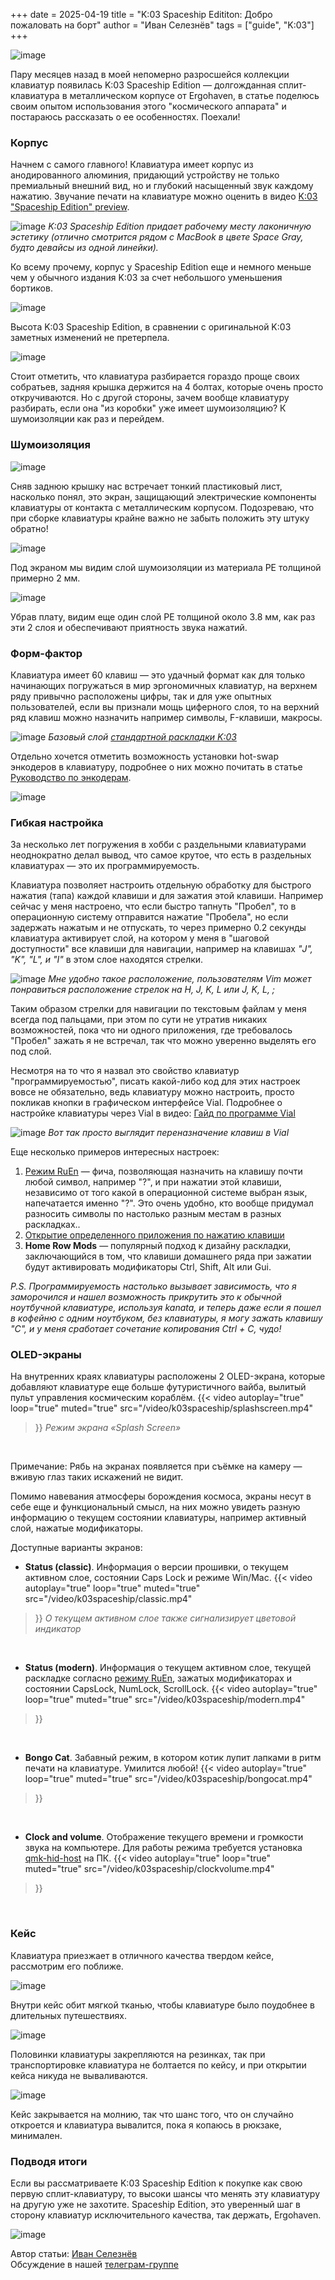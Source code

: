 +++
date = 2025-04-19
title = "K:03 Spaceship Edititon: Добро пожаловать на борт"
author = "Иван Селезнёв"
tags = ["guide", "K:03"]
+++

![image](/images/k03spaceship/1.jpg)

Пару месяцев назад в моей непомерно разросшейся коллекции клавиатур появилась K:03 Spaceship Edition — долгожданная сплит-клавиатура в металлическом корпусе от Ergohaven, в статье поделюсь своим опытом использования этого "космического аппарата" и постараюсь рассказать о ее особенностях.
Поехали!

### Корпус
Начнем с самого главного! Клавиатура имеет корпус из анодированного алюминия, придающий устройству не только премиальный внешний вид, но и глубокий насыщенный звук каждому нажатию. 
Звучание печати на клавиатуре можно оценить в видео [K:03 "Spaceship Edition" preview](https://youtu.be/KwxN4QEYbYo?si=Jye_W-u6q-q23yir).

![image](/images/k03spaceship/2.jpg)
*K:03 Spaceship Edition придает рабочему месту лаконичную эстетику (отлично смотрится рядом с MacBook в цвете Space Gray, будто девайсы из одной линейки).*


Ко всему прочему, корпус у Spaceship Edition еще и немного меньше чем у обычного издания K:03 за счет небольшого уменьшения бортиков.

![image](/images/k03spaceship/3.jpg)


Высота K:03 Spaceship Edition, в сравнении с оригинальной K:03 заметных изменений не претерпела. 

![image](/images/k03spaceship/4.jpg)


Стоит отметить, что клавиатура разбирается гораздо проще своих собратьев, задняя крышка держится на 4 болтах, которые очень просто откручиваются. Но с другой стороны, зачем вообще клавиатуру разбирать, если она "из коробки" уже имеет шумоизоляцию? К шумоизоляции как раз и перейдем.


### Шумоизоляция

![image](/images/k03spaceship/5.gif)

Сняв заднюю крышку нас встречает тонкий пластиковый лист, насколько понял, это экран, защищающий электрические компоненты клавиатуры от контакта с металлическим корпусом. Подозреваю, что при сборке клавиатуры крайне важно не забыть положить эту штуку обратно!

![image](/images/k03spaceship/6.jpg)

Под экраном мы видим слой шумоизоляции из материала PE толщиной примерно 2 мм.

![image](/images/k03spaceship/7.jpg)

Убрав плату, видим еще один слой PE толщиной около 3.8 мм, как раз эти 2 слоя и обеспечивают приятность звука нажатий.


### Форм-фактор
Клавиатура имеет 60 клавиш — это удачный формат как для только начинающих погружаться в мир эргономичных клавиатур, на верхнем ряду привычно расположены цифры, так и для уже опытных пользователей, если вы признали мощь циферного слоя, то на верхний ряд клавиш можно назначить например символы, F-клавиши, макросы. 

![image](/images/k03spaceship/8.png)
*Базовый слой [стандартной раскладки K:03](https://journey.ergohaven.xyz/pages/layouts_ru/#k03)*

Отдельно хочется отметить возможность установки hot-swap энкодеров в клавиатуру, подробнее о них можно почитать в статье [Руководство по энкодерам](https://journey.ergohaven.xyz/posts/encoders/). 

![image](/images/k03spaceship/9.jpg)


### Гибкая настройка
За несколько лет погружения в хобби с раздельными клавиатурами неоднократно делал вывод, что самое крутое, что есть в раздельных клавиатурах — это их программируемость.

Клавиатура позволяет настроить отдельную обработку для быстрого нажатия (тапа) каждой клавиши и для зажатия этой клавиши.
Например сейчас у меня настроено, что если быстро тапнуть "Пробел", то в операционную систему отправится нажатие "Пробела", но если задержать нажатым и не отпускать, то через примерно 0.2 секунды клавиатура активирует слой, на котором у меня в "шаговой доступности" все клавиши для навигации, например на клавишах *"J", "K", "L", и "I"* в этом слое находятся стрелки.

![image](/images/k03spaceship/10.png)
*Мне удобно такое расположение, пользователям Vim может понравиться расположение стрелок на H, J, K, L или J, K, L, ;*

Таким образом стрелки для навигации по текстовым файлам у меня всегда под пальцами, при этом по сути не утратив никаких возможностей, пока что ни одного приложения, где требовалось "Пробел" зажать я не встречал, так что можно уверенно выделять его под слой. 

Несмотря на то что я назвал это свойство клавиатур "программируемостью", писать какой-либо код для этих настроек вовсе не обязательно, ведь клавиатуру можно настроить, просто покликав кнопки в графическом интерфейсе Vial. Подробнее о настройке клавиатуры через Vial в видео: [Гайд по программе Vial](https://youtu.be/4ARpM-Ac9ew?si=TsigFKKS76epb21s)

![image](/images/k03spaceship/11.gif)
*Вот так просто выглядит переназначение клавиш в Vial*

Еще несколько примеров интересных настроек:
1) [Режим RuEn](https://journey.ergohaven.xyz/pages/docs/ruen/) — фича, позволяющая назначить на клавишу почти любой символ, например "?", и при нажатии этой клавиши, независимо от того какой в операционной системе выбран язык, напечатается именно "?". Это очень удобно, кто вообще придумал разносить символы по настолько разным местам в разных раскладках.. 
2) [Открытие определенного приложения по нажатию клавиши](https://journey.ergohaven.xyz/posts/layer_for_apps/)
3) **Home Row Mods** — популярный подход к дизайну раскладки, заключающийся в том, что клавиши домашнего ряда при зажатии будут активировать модификаторы Ctrl, Shift, Alt или Gui.

*P.S. Программируемость настолько вызывает зависимость, что я заморочился и нашел возможность прикрутить это к обычной ноутбучной клавиатуре, используя kanata, и теперь даже если я пошел в кофейню с одним ноутбуком, без клавиатуры, я могу зажать клавишу "C", и у меня сработает сочетание копирования Ctrl + C, чудо!*


### OLED-экраны
На внутренних краях клавиатуры расположены 2 OLED-экрана, которые добавляют клавиатуре еще больше футуристичного вайба, вылитый пульт управления космическим кораблём.
{{< video 
    autoplay="true"
    loop="true"
    muted="true"
    src="/video/k03spaceship/splashscreen.mp4" 
>}}
*Режим экрана «Splash Screen»*
<br />

Примечание: Рябь на экранах появляется при съёмке на камеру — вживую глаз таких искажений не видит.

Помимо навевания атмосферы борождения космоса, экраны несут в себе еще и функциональный смысл, на них можно увидеть разную информацию о текущем состоянии клавиатуры, например активный слой, нажатые модификаторы.

Доступные варианты экранов:
- **Status (classic)**. Информация о версии прошивки, о текущем активном слое, состоянии Caps Lock и режиме Win/Mac.
{{< video 
    autoplay="true"
    loop="true"
    muted="true"
    src="/video/k03spaceship/classic.mp4" 
>}}
*О текущем активном слое также сигнализирует цветовой индикатор*
<br />

- **Status (modern)**. Информация о текущем активном слое, текущей раскладке согласно [режиму RuEn](https://journey.ergohaven.xyz/pages/docs/ruen/), зажатых модификаторах и состоянии CapsLock, NumLock, ScrollLock.
{{< video 
    autoplay="true"
    loop="true"
    muted="true"
    src="/video/k03spaceship/modern.mp4" 
>}}
<br />

- **Bongo Cat**. Забавный режим, в котором котик лупит лапками в ритм печати на клавиатуре. Умилится любой!
{{< video 
    autoplay="true"
    loop="true"
    muted="true"
    src="/video/k03spaceship/bongocat.mp4" 
>}}
<br />

- **Clock and volume**. Отображение текущего времени и громкости звука на компьютере. Для работы режима требуется установка [qmk-hid-host](https://github.com/danil-tolkachev/qmk-hid-host/releases) на ПК.
{{< video 
    autoplay="true"
    loop="true"
    muted="true"
    src="/video/k03spaceship/clockvolume.mp4" 
>}}
<br />


### Кейс
Клавиатура приезжает в отличного качества твердом кейсе, рассмотрим его поближе. 

![image](/images/k03spaceship/17.jpg) 

Внутри кейс обит мягкой тканью, чтобы клавиатуре было поудобнее в длительных путешествиях.

![image](/images/k03spaceship/18.jpg) 

Половинки клавиатуры закрепляются на резинках, так при транспортировке клавиатура не болтается по кейсу, и при открытии кейса никуда не вываливаются.

![image](/images/k03spaceship/19.jpg) 

Кейс закрывается на молнию, так что шанс того, что он случайно откроется и клавиатура вывалится, пока я копаюсь в рюкзаке, минимален. 

### Подводя итоги
Если вы рассматриваете K:03 Spaceship Edition к покупке как свою первую сплит-клавиатуру, то высоки шансы что менять эту клавиатуру на другую уже не захотите. Spaceship Edition, это уверенный шаг в сторону клавиатур исключительного качества, так держать, Ergohaven. 

![image](/images/k03spaceship/20.jpg) 

Автор статьи: [Иван Селезнёв](https://t.me/Wanyan1337)  
Обсуждение в нашей [телеграм-группе](https://t.me/+E-mlq11c97AyZmY6)